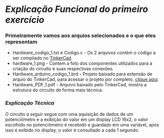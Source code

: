 # _Explicação Funcional do primeiro exercício_

### Primeiramente vamos aos arquios selecionados e o que eles representam

- Hardware_codigo_1.txt e Codigo.c - Os 2 arquivos contém o código a ser compilado no [TinkerCad](https://www.tinkercad.com/).
- hardware_1.png - Contem a foto dos componentes utilizados para a criação do circuito e suas respectivas conexões.
- Hardware_arduino_codigo_1.brd - Projeto baixado para extensão de arquio do TinkerCad, para acessar o projeto por completo, [clique aqui](https://www.tinkercad.com/things/b5elYrA4uop?sharecode=1wA0i0Q7sCCRWDnFtVAKV3O37kgfJ1Aat4nH-gLUjOo).
- Hardware_PDF_1.pdf - Arquivo baixado pelo TinkerCad, mostra a estrutura do circuito de forma mais técnica.

### _Explicação Técnica_

O circuito a seguir segue com uma aquisição de dados de um potenciômetro e a exibição do valor em um display LCD 16x2, o valor escolhido no potenciômetro é recebido e guardado em uma variável,
após isso é exibido no display, o valor é consultado a cada 1 segundo.
